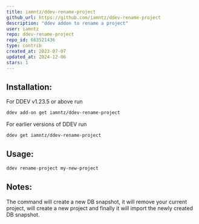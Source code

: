 ```yaml
---
title: iamntz/ddev-rename-project
github_url: https://github.com/iamntz/ddev-rename-project
description: "ddev addon to rename a project"
user: iamntz
repo: ddev-rename-project
repo_id: 663521436
type: contrib
created_at: 2023-07-07
updated_at: 2024-12-06
stars: 1
---
```


## Installation:

For DDEV v1.23.5 or above run

```sh
ddev add-on get iamntz/ddev-rename-project
```

For earlier versions of DDEV run

```sh
ddev get iamntz/ddev-rename-project
```

## Usage:

```sh
ddev rename-project my-new-project
```

## Notes:

The command will create a new DB snapshot, it will remove your current project, will create a new project and finally it will import the newly created DB snapshot.
